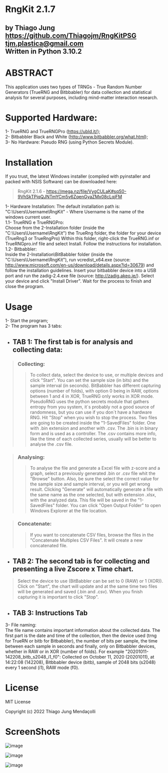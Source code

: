 # RngKit 2.1.7
by Thiago Jung  
https://github.com/Thiagojm/RngKitPSG  
tjm.plastica@gmail.com   
Written in Python 3.10.2
-----------------------

# ABSTRACT

This application uses two types of TRNGs - True Random Number Generators (TrueRNG and Bitbbabler)
for data collection and statistical analysis for several purposes, including mind-matter interaction research.


# Supported Hardware:

1- TrueRNG and TrueRNGPro (https://ubld.it/);  
2- Bitbabbler Black and White (http://www.bitbabbler.org/what.html);  
3- No Hardware: Pseudo RNG (using Python Secrets Module).

# Installation

If you trust, the latest Windows installer (compiled with pyinstaller and packed with NSIS Software) can be downloaded here:  
> RngKit 2.1.6 - https://mega.nz/file/VygCULaK#sqS0-9VhSkTPjqQJNTmYCm5v6ZqenGyaZMx08cLqjFM

1- Hardware Installation:
    The default installation path is: "C:\Users\Username\RngKit" - Where Username is the name of the windows current user.  
    1.1- TrueRNG e TrueRNGPro:  
         Choose from the 2-Installation folder (inside the "C:\Users\Username\RngKit") the TrueRng folder, the folder for your device (TrueRng3 or TrueRngPro)
         Within this folder, right-click the TrueRNG.inf or TrueRNGpro.inf file and select Install. Follow the instructions for installation.  
    1.2- Bitbabbler:  
         Inside the 2-Installation\BitBabbler folder (inside the "C:\Users\Username\RngKit"), run vcredist_x64.exe (source: http://www.microsoft.com/en-us/download/details.aspx?id=30679) and follow the installation guidelines.
         Insert your bitbabbler device into a USB port and run the zadig-2.4.exe file (source: http://zadig.akeo.ie/). Select your device and click "Install Driver".
         Wait for the process to finish and close the program.

# Usage

1- Start the program;  
2- The program has 3 tabs:
- ## TAB 1: The first tab is for analysis and collecting data:
>### Collecting:  
>>To collect data, select the device to use, or multiple devices and click "Start". You can set the sample size (in bits) and the sample interval (in seconds). 
BitBabbler has different capturing options (number of folds), with option 0 being in RAW, options between 1 and 4 in XOR, TrueRNG only works in XOR mode.
PseudoRNG uses the python secrets module that gathers entropy from you system, it´s probably not a good source of randomness, but you can use if you don´t have a hardware RNG. 
Hit "Stop" when you wish to stop the process. Two files are going to be created inside the "1-SavedFiles" folder. One with .bin extension and another with .csv.
The .bin is in binary form and is used as a controller. The .csv contains more info, like the time of each collected series, usually will be better to analyse the .csv file.   

>### Analysing:  
>>To analyse the file and generate a Excel file with z-score and a graph, select a previously generated .bin or .csv file whit the "Browse" button.
Also, be sure the select the correct value for the sample size and sample interval, or you will get wrong result.
Clicking "Generate" will automatically generate a file with the same name as the one selected, but with extension .xlsx, with the analyzed data.
This file will be saved in the "1-SavedFiles" folder. You can click "Open Output Folder" to open Windows Explorer at the file location.  

>### Concatenate:  
>>If you want to concatenate CSV files, browse the files in the "Concatenate Multiples CSV Files". It will create a new concatenated file.

- ## TAB 2: The second tab is for collecting and presenting a live Zscore x Time chart.  
>Select the device to use (BitBabbler can be set to 0 (RAW) or 1 (XOR)).
Click on "Start", the chart will update and at the same time two files will be generated and saved (.bin and .csv).
When you finish capturing it is important to click "Stop".

- ## TAB 3: Instructions Tab

3- File naming:  
The file name contains important information about the collected data.
The first part is the date and time of the collection, then the device used (trng for TrueRN or bitb for Bitbabbler), the number of bits per sample, the time between each sample in seconds and finally, only on Bitbabbler devices, whether in RAW or in XOR (number of folds).
For example "20201011-142208_bitb_s2048_i1_f0": Collected on October 11, 2020 (20201011), at 14:22:08 (142208), Bitbbabler device (bitb), sample of 2048 bits (s2048) every 1 second (i1), RAW mode (f0).

# License

MIT License

Copyright (c) 2022 Thiago Jung Mendaçolli

# ScreenShots

![image](https://user-images.githubusercontent.com/30575561/99856631-24449680-2b68-11eb-9d12-2537df1ddb6a.png)

![image](https://user-images.githubusercontent.com/30575561/99856669-3aeaed80-2b68-11eb-85e5-5df83d0e19a3.png)

![image](https://user-images.githubusercontent.com/30575561/99856685-45a58280-2b68-11eb-9a5b-a7f71be7dd32.png)

